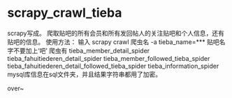 # scrapy_crawl_tieba
scrapy写成。
爬取贴吧的所有会员和所有发回帖人的关注贴吧和个人信息，还有贴吧的信息。
使用方法：
输入
scrapy crawl 爬虫名 -a tieba_name=***
贴吧名字不要加上‘吧’
爬虫有
tieba_member_detail_spider
tieba_fahuitiederen_detail_spider
tieba_member_followed_tieba_spider
tieba_fahuitiederen_detail_followed_tieba_spider
tieba_information_spider
mysql库信息在sql文件夹，并且结果字符串都用了加密。

over~
